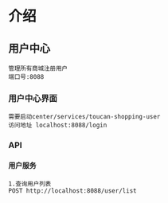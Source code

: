 # 介绍
    
## 用户中心
    管理所有商城注册用户
    端口号:8088
        
### 用户中心界面
    
    需要启动center/services/toucan-shopping-user
    访问地址 localhost:8088/login
    
    
    
### API

#### 用户服务
    
    1.查询用户列表
    POST http://localhost:8088/user/list
    
